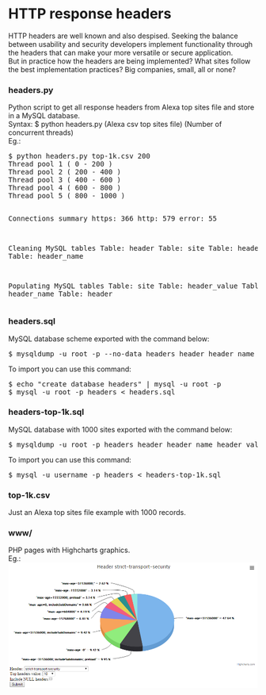 <h1>HTTP response headers</h1>
HTTP headers are well known and also despised. Seeking the balance between usability and security developers implement functionality through the headers that can make your more versatile or secure application.<br>
But in practice how the headers are being implemented? What sites follow the best implementation practices? Big companies, small, all or none?<br>
<p>
<h3>headers.py</h3>
Python script to get all response headers from Alexa top sites file and store in a MySQL database.<br>
Syntax: $ python headers.py (Alexa csv top sites file) (Number of concurrent threads)<br>
Eg.:<br>
<pre>$ python headers.py top-1k.csv 200
Thread pool 1 ( 0 - 200 )
Thread pool 2 ( 200 - 400 )
Thread pool 3 ( 400 - 600 )
Thread pool 4 ( 600 - 800 )
Thread pool 5 ( 800 - 1000 )

Connections summary 
https: 366 
http: 579 
error: 55

Cleaning MySQL tables
Table: header
Table: site
Table: header_value
Table: header_name

Populating MySQL tables
Table: site
Table: header_value
Table: header_name
Table: header</pre>
</p>
<p>
<h3>headers.sql</h3>
MySQL database scheme exported with the command below:<br>
<pre>$ mysqldump -u root -p --no-data headers header header_name header_value site > headers.sql</pre>
To import you can use this command:<br>
<pre>
$ echo "create database headers" | mysql -u root -p
$ mysql -u root -p headers < headers.sql
</pre>
</p>
<p>
<h3>headers-top-1k.sql</h3>
MySQL database with 1000 sites exported with the command below:<br>
<pre>$ mysqldump -u root -p headers header header_name header_value site > headers-top-1k.sql</pre>
To import you can use this command:<br>
<pre>$ mysql -u username -p headers < headers-top-1k.sql</pre>
</p>
<p>
<h3>top-1k.csv</h3>
Just an Alexa top sites file example with 1000 records.<br>
</p>
<p>
<h3>www/</h3>
PHP pages with Highcharts graphics.<br>
Eg.:<br>
<img src="strict-transport-security.png"><br>
</p>
